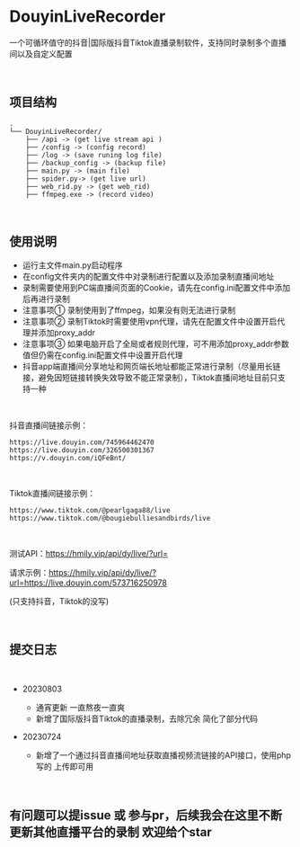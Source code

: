 # DouyinLiveRecorder
一个可循环值守的抖音|国际版抖音Tiktok直播录制软件，支持同时录制多个直播间以及自定义配置

&emsp;

## 项目结构

```
.
└── DouyinLiveRecorder/
	├── /api -> (get live stream api )
    ├── /config -> (config record)
    ├── /log -> (save runing log file)
    ├── /backup_config -> (backup file)
    ├── main.py -> (main file)
    ├── spider.py-> (get live url)
    ├── web_rid.py -> (get web_rid)
    ├── ffmpeg.exe -> (record video)
```

&emsp;

## 使用说明

- 运行主文件main.py启动程序
- 在config文件夹内的配置文件中对录制进行配置以及添加录制直播间地址
- 录制需要使用到PC端直播间页面的Cookie，请先在config.ini配置文件中添加后再进行录制
- 注意事项① 录制使用到了ffmpeg，如果没有则无法进行录制
- 注意事项② 录制Tiktok时需要使用vpn代理，请先在配置文件中设置开启代理并添加proxy_addr
- 注意事项③ 如果电脑开启了全局或者规则代理，可不用添加proxy_addr参数值但仍需在config.ini配置文件中设置开启代理
- 抖音app端直播间分享地址和网页端长地址都能正常进行录制（尽量用长链接，避免因短链接转换失效导致不能正常录制），Tiktok直播间地址目前只支持一种

&emsp;

抖音直播间链接示例：

```
https://live.douyin.com/745964462470
https://live.douyin.com/326500301367
https://v.douyin.com/iQFeBnt/
```

&emsp;

Tiktok直播间链接示例：

```
https://www.tiktok.com/@pearlgaga88/live
https://www.tiktok.com/@bougiebulliesandbirds/live
```

&emsp;

测试API：https://hmily.vip/api/dy/live/?url=

请求示例：https://hmily.vip/api/dy/live/?url=https://live.douyin.com/573716250978

(只支持抖音，Tiktok的没写)

&emsp;

## 提交日志

&emsp;

- 20230803
  - 通宵更新 一直熬夜一直爽
  - 新增了国际版抖音Tiktok的直播录制，去除冗余 简化了部分代码

- 20230724	
  - 新增了一个通过抖音直播间地址获取直播视频流链接的API接口，使用php写的 上传即可用


&emsp;

## 有问题可以提issue 或 参与pr，后续我会在这里不断更新其他直播平台的录制  欢迎给个star

#### 

